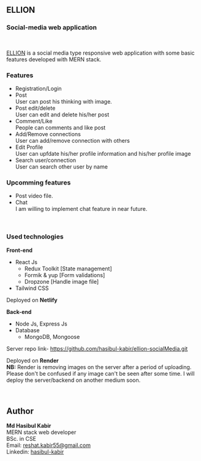 ## __ELLION__
### Social-media web application

<br/>

[ELLION](https://ellion-socialmedia.netlify.app/)
is a social media type responsive web application with some basic features developed with MERN stack.  

### __Features__
- Registration/Login
- Post  
 User can post his thinking with image.
 - Post edit/delete  
  User can edit and delete his/her post
- Comment/Like  
People can comments  and like post
- Add/Remove connections  
User can add/remove connection with others
- Edit Profile  
User can upfdate his/her profile information and his/her profile image
- Search user/connection  
User can search other user by name

### __Upcomming features__
- Post video file.
- Chat  
I am willing to implement chat feature in near future.

<br/>

### __Used technologies__
__Front-end__
- React Js
  - Redux Toolkit [State management]
  - Formik & yup [Form validations]
  - Dropzone [Handle image file]
- Tailwind CSS  


Deployed on __Netlify__

__Back-end__  

- Node Js, Express Js
- Database
  - MongoDB, Mongoose

Server repo link- https://github.com/hasibul-kabir/ellion-socialMedia.git

Deployed on __Render__  
__NB:__ Render is removing images on the server after a period of uploading. Please don't be confused if any image can't be seen after some time. I will deploy the server/backend on another medium soon. 

<br/>


## __Author__
__Md Hasibul Kabir__   
MERN stack web developer  
BSc. in CSE  
Email: reshat.kabir55@gmail.com  
Linkedin:  [hasibul-kabir](https://www.linkedin.com/in/hasibul-kabir/)

